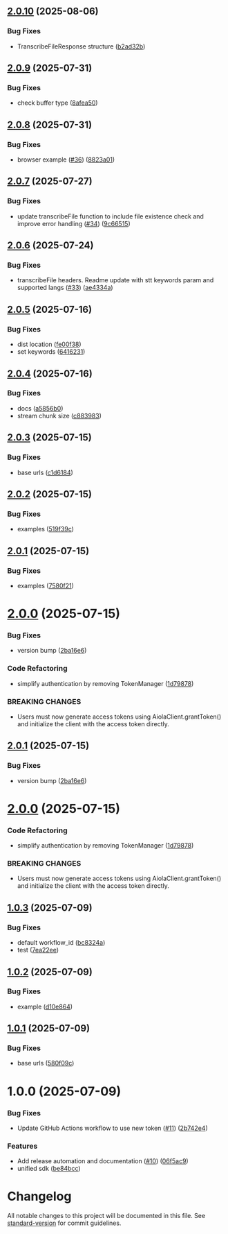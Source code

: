 ## [2.0.10](https://github.com/aiola-lab/aiola-js-sdk/compare/v2.0.9...v2.0.10) (2025-08-06)


### Bug Fixes

* TranscribeFileResponse structure ([b2ad32b](https://github.com/aiola-lab/aiola-js-sdk/commit/b2ad32bbf905c23721aefa5e81e34a77af9dc1aa))

## [2.0.9](https://github.com/aiola-lab/aiola-js-sdk/compare/v2.0.8...v2.0.9) (2025-07-31)


### Bug Fixes

* check buffer type ([8afea50](https://github.com/aiola-lab/aiola-js-sdk/commit/8afea509edead9cc985d19c4a2d852482e1450cc))

## [2.0.8](https://github.com/aiola-lab/aiola-js-sdk/compare/v2.0.7...v2.0.8) (2025-07-31)


### Bug Fixes

* browser example ([#36](https://github.com/aiola-lab/aiola-js-sdk/issues/36)) ([8823a01](https://github.com/aiola-lab/aiola-js-sdk/commit/8823a0156b32a8948a2b4dd751a7dda34789445b))

## [2.0.7](https://github.com/aiola-lab/aiola-js-sdk/compare/v2.0.6...v2.0.7) (2025-07-27)


### Bug Fixes

* update transcribeFile function to include file existence check and improve error handling ([#34](https://github.com/aiola-lab/aiola-js-sdk/issues/34)) ([9c66515](https://github.com/aiola-lab/aiola-js-sdk/commit/9c665151abb1802392842f54c4d6ab9447e80695))

## [2.0.6](https://github.com/aiola-lab/aiola-js-sdk/compare/v2.0.5...v2.0.6) (2025-07-24)


### Bug Fixes

* transcribeFile headers. Readme update with stt keywords param and supported langs ([#33](https://github.com/aiola-lab/aiola-js-sdk/issues/33)) ([ae4334a](https://github.com/aiola-lab/aiola-js-sdk/commit/ae4334ad0c7748316713e8c4e96c543cdb4af83d))

## [2.0.5](https://github.com/aiola-lab/aiola-js-sdk/compare/v2.0.4...v2.0.5) (2025-07-16)


### Bug Fixes

* dist location ([fe00f38](https://github.com/aiola-lab/aiola-js-sdk/commit/fe00f38b51add2cd727c25fbaae87e006703c8e1))
* set keywords ([6416231](https://github.com/aiola-lab/aiola-js-sdk/commit/6416231fd7f4039eabb85c86d697d3cded5f9557))

## [2.0.4](https://github.com/aiola-lab/aiola-js-sdk/compare/v2.0.3...v2.0.4) (2025-07-16)


### Bug Fixes

* docs ([a5856b0](https://github.com/aiola-lab/aiola-js-sdk/commit/a5856b0741957274c1876daac793ae001e2e4b80))
* stream chunk size ([c883983](https://github.com/aiola-lab/aiola-js-sdk/commit/c88398383b91f38a3edaa9a630268097d70a6f64))

## [2.0.3](https://github.com/aiola-lab/aiola-js-sdk/compare/v2.0.2...v2.0.3) (2025-07-15)


### Bug Fixes

* base urls ([c1d6184](https://github.com/aiola-lab/aiola-js-sdk/commit/c1d61844d3cd9340cbbed845c62d027e2aaf39da))

## [2.0.2](https://github.com/aiola-lab/aiola-js-sdk/compare/v2.0.1...v2.0.2) (2025-07-15)


### Bug Fixes

* examples ([519f39c](https://github.com/aiola-lab/aiola-js-sdk/commit/519f39c4d51ce446935e4ef2e694222b9391644d))

## [2.0.1](https://github.com/aiola-lab/aiola-js-sdk/compare/v2.0.0...v2.0.1) (2025-07-15)


### Bug Fixes

* examples ([7580f21](https://github.com/aiola-lab/aiola-js-sdk/commit/7580f21751da730a767420dd4e81b52fc9b077da))

# [2.0.0](https://github.com/aiola-lab/aiola-js-sdk/compare/v1.0.3...v2.0.0) (2025-07-15)


### Bug Fixes

* version bump ([2ba16e6](https://github.com/aiola-lab/aiola-js-sdk/commit/2ba16e604b6665db61a1cb9e00061845cbee2157))


### Code Refactoring

* simplify authentication by removing TokenManager ([1d79878](https://github.com/aiola-lab/aiola-js-sdk/commit/1d798782e3b6bca43e28d81fe02ae1be80704b6e))


### BREAKING CHANGES

* Users must now generate access tokens using AiolaClient.grantToken()
and initialize the client with the access token directly.

## [2.0.1](https://github.com/aiola-lab/aiola-js-sdk/compare/v2.0.0...v2.0.1) (2025-07-15)


### Bug Fixes

* version bump ([2ba16e6](https://github.com/aiola-lab/aiola-js-sdk/commit/2ba16e604b6665db61a1cb9e00061845cbee2157))

# [2.0.0](https://github.com/aiola-lab/aiola-js-sdk/compare/v1.0.3...v2.0.0) (2025-07-15)


### Code Refactoring

* simplify authentication by removing TokenManager ([1d79878](https://github.com/aiola-lab/aiola-js-sdk/commit/1d798782e3b6bca43e28d81fe02ae1be80704b6e))


### BREAKING CHANGES

* Users must now generate access tokens using AiolaClient.grantToken()
and initialize the client with the access token directly.

## [1.0.3](https://github.com/aiola-lab/aiola-js-sdk/compare/v1.0.2...v1.0.3) (2025-07-09)


### Bug Fixes

* default workflow_id ([bc8324a](https://github.com/aiola-lab/aiola-js-sdk/commit/bc8324a8e46286c0b2bbf923306011e635a977bb))
* test ([7ea22ee](https://github.com/aiola-lab/aiola-js-sdk/commit/7ea22ee5982b550714f3c8270e9a19ce888cd9e4))

## [1.0.2](https://github.com/aiola-lab/aiola-js-sdk/compare/v1.0.1...v1.0.2) (2025-07-09)


### Bug Fixes

* example ([d10e864](https://github.com/aiola-lab/aiola-js-sdk/commit/d10e864f80297d05a16439fb56d5481ee161c986))

## [1.0.1](https://github.com/aiola-lab/aiola-js-sdk/compare/v1.0.0...v1.0.1) (2025-07-09)


### Bug Fixes

* base urls ([580f09c](https://github.com/aiola-lab/aiola-js-sdk/commit/580f09c6d2466dd1a80938b1b444338e6c66db2e))

# 1.0.0 (2025-07-09)


### Bug Fixes

* Update GitHub Actions workflow to use new token ([#11](https://github.com/aiola-lab/aiola-js-sdk/issues/11)) ([2b742e4](https://github.com/aiola-lab/aiola-js-sdk/commit/2b742e430da5d6a17aee52584c692dc4efd306a5))


### Features

* Add release automation and documentation ([#10](https://github.com/aiola-lab/aiola-js-sdk/issues/10)) ([06f5ac9](https://github.com/aiola-lab/aiola-js-sdk/commit/06f5ac98bb9761dc506eff2d34bd172be684ba78))
* unified sdk ([be84bcc](https://github.com/aiola-lab/aiola-js-sdk/commit/be84bcc729b280513b1757d1045ec5a5e97ed57a))

# Changelog

All notable changes to this project will be documented in this file. See [standard-version](https://github.com/conventional-changelog/standard-version) for commit guidelines.
